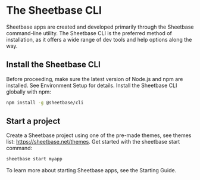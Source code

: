 # The Sheetbase CLI

Sheetbase apps are created and developed primarily through the Sheetbase command-line utility. The Sheetbase CLI is the preferred method of installation, as it offers a wide range of dev tools and help options along the way.

## Install the Sheetbase CLI

Before proceeding, make sure the latest version of Node.js and npm are installed. See Environment Setup for details. Install the Sheetbase CLI globally with npm:

```sh
npm install -g @sheetbase/cli
```

## Start a project

Create a Sheetbase project using one of the pre-made themes, see themes list: <https://sheetbase.net/themes>. Get started with the sheetbase start command:

```sh
sheetbase start myapp
```

To learn more about starting Sheetbase apps, see the Starting Guide.